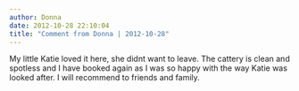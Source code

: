 ```yaml
---
author: Donna
date: 2012-10-28 22:10:04
title: "Comment from Donna | 2012-10-28"
---
```

My little Katie loved it here, she didnt want to leave. The cattery is clean and spotless and I have booked again as I was so happy with the way Katie was looked after. I will recommend to friends and family.


